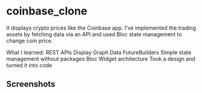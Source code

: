 # coinbase_clone

It displays crypto prices like the Coinbase app. I've implemented the trading assets by fetching data via an API and used Bloc state management to change coin price.

What I learned:
REST APIs
Display Graph Data
FutureBuilders
Simple state management without packages
Bloc
Widget architecture
Took a design and turned it into code

## Screenshots

